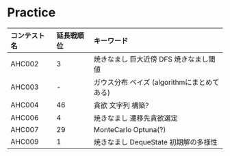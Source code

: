 # Practice

| コンテスト名 | 延長戦順位 | キーワード |
| :- | :- | :- |
| AHC002 | 3 | 焼きなまし 巨大近傍 DFS 焼きなまし閾値  |
| AHC003 | - | ガウス分布 ベイズ (algorithmにまとめてある) | 
| AHC004 | 46 | 貪欲 文字列 構築?  |
| AHC006 | 4 | 焼きなまし 遷移先貪欲選定  |
| AHC007 | 29 | MonteCarlo Optuna(?) |
| AHC009 | 1 | 焼きなまし DequeState 初期解の多様性 |
